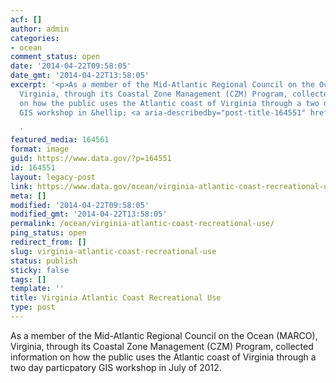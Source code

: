 ```yaml
---
acf: []
author: admin
categories:
- ocean
comment_status: open
date: '2014-04-22T09:58:05'
date_gmt: '2014-04-22T13:58:05'
excerpt: '<p>As a member of the Mid-Atlantic Regional Council on the Ocean (MARCO),
  Virginia, through its Coastal Zone Management (CZM) Program, collected information
  on how the public uses the Atlantic coast of Virginia through a two day particpatory
  GIS workshop in &hellip; <a aria-describedby="post-title-164551" href="https://www.data.gov/ocean/virginia-atlantic-coast-recreational-use/">Continued</a></p>

  '
featured_media: 164561
format: image
guid: https://www.data.gov/?p=164551
id: 164551
layout: legacy-post
link: https://www.data.gov/ocean/virginia-atlantic-coast-recreational-use/
meta: []
modified: '2014-04-22T09:58:05'
modified_gmt: '2014-04-22T13:58:05'
permalink: /ocean/virginia-atlantic-coast-recreational-use/
ping_status: open
redirect_from: []
slug: virginia-atlantic-coast-recreational-use
status: publish
sticky: false
tags: []
template: ''
title: Virginia Atlantic Coast Recreational Use
type: post
---
```

As a member of the Mid-Atlantic Regional Council on the Ocean (MARCO), Virginia, through its Coastal Zone Management (CZM) Program, collected information on how the public uses the Atlantic coast of Virginia through a two day particpatory GIS workshop in July of 2012.


